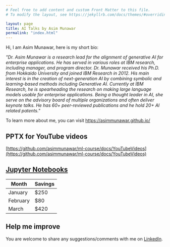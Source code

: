 ```yaml
---
# Feel free to add content and custom Front Matter to this file.
# To modify the layout, see https://jekyllrb.com/docs/themes/#overriding-theme-defaults

layout: page
title: AI Talks by Asim Munawar
permalink: "index.html"
---
```


Hi, I am Asim Munawar, here is my short bio:

_"Dr. Asim Munawar is a research lead for the alignment of generative AI for enterprise applications. He has served in various roles at IBM research, including manager, and program director. Dr. Munawar received his Ph.D. from Hokkaido University and joined IBM Research in 2012. His main interest is in the creation of next-generation AI by combining symbolic and learning-based methods including Generative AI. Currently at IBM Research, he is spearheading the research on making large language models usable for enterprise applications. Being a thought leader in AI, she serve on the advisory board of multiple organizations and often deliver keynote talks. He has 60+ peer-reviewed publications and he hold 20+ AI related patents."_

To learn more about me, you can visit https://asimmunawar.github.io/

## PPTX for YouTube videos
[https://github.com/asimmunawar/ml-course/docs/YouTubeVideos](https://github.com/asimmunawar/ml-course/docs/YouTubeVideos)


## [Jupyter Notebooks](https://github.com/asimmunawar/ml-course/tree/main/src/jupyter-notebooks)

| Month    | Savings |
| -------- | ------- |
| January  | $250    |
| February | $80     |
| March    | $420    |


## Help me improve
You are welcome to share any suggestions/comments with me on [LinkedIn](https://www.linkedin.com/in/asimmunawar/).